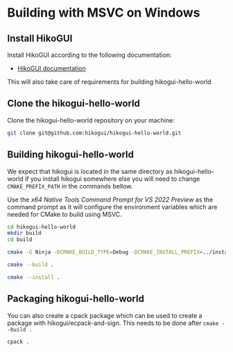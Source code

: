 Building with MSVC on Windows
=============================

Install HikoGUI
---------------
Install HikoGUI according to the following documentation:
 * [HikoGUI documentation](https://github.com/hikogui/hikogui/blob/main/docs/build_with_msvc_on_windows.md) 

This will also take care of requirements for building hikogui-hello-world

Clone the hikogui-hello-world
-----------------------------
Clone the hikogui-hello-world repository on your machine:

```sh
git clone git@github.com:hikogui/hikogui-hello-world.git
```

Building hikogui-hello-world
----------------------------
We expect that hikogui is located in the same directory as hikogui-hello-world
if you install hikogui somewhere else you will need to change
`CMAKE_PREFIX_PATH` in the commands bellow.

Use the *x64 Native Tools Command Prompt for VS 2022 Preview* as the command
prompt as it will configure the environment variables which are needed for
CMake to build using MSVC.

```sh
cd hikogui-hello-world
mkdir build
cd build

cmake -G Ninja -DCMAKE_BUILD_TYPE=Debug -DCMAKE_INSTALL_PREFIX=../install -DCMAKE_PREFIX_PATH=../hikogui/install ..

cmake --build .

cmake --install .
```

Packaging hikogui-hello-world
------------------------------
You can also create a cpack package which can be used to create
a package with hikogui/ecpack-and-sign. This needs to be done
after `cmake --build .`

```sh
cpack .
```
